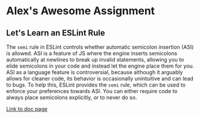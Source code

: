 # Alex's Awesome Assignment

## Let's Learn an ESLint Rule

The `semi` rule in ESLint controls whether automatic semicolon insertion (ASI) is allowed. ASI is a feature of JS where the engine inserts semicolons automatically at newlines to break up invalid statements, allowing you to elide semicolons in your code and instead let the engine place them for you. ASI as a language feature is controversial, because although it arguably allows for cleaner code, its behavior is occasionally unintuitive and can lead to bugs. To help this, ESLint provides the `semi` rule, which can be used to enforce your preferences towards ASI. You can either require code to always place semicolons explicitly, or to never do so.

[Link to doc page](https://eslint.org/docs/latest/rules/semi)